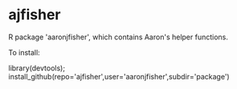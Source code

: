ajfisher
========

R package 'aaronjfisher', which contains Aaron's helper functions.


To install:

  library(devtools);
  install_github(repo='ajfisher',user='aaronjfisher',subdir='package')
  
